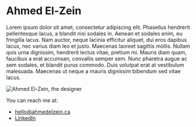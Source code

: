 # Ahmed El-Zein

Lorem ipsum dolor sit amet, consectetur adipiscing elit. Phasellus hendrerit pellentesque lacus, a blandit nisi sodales in. Aenean et sodales enim, eu fringilla lacus. Nam auctor, neque lacinia efficitur aliquet, dui eros dapibus lacus, nec varius diam leo et justo. Maecenas laoreet sagittis mollis. Nullam quis urna dignissim, hendrerit lectus vitae, pretium mi. Mauris diam quam, faucibus a erat accumsan, convallis semper sem. Nunc pharetra augue ac sem sodales, et blandit purus commodo. Duis volutpat erat at vestibulum malesuada. Maecenas ut neque a mauris dignissim bibendum sed vitae lacus.

![Ahmed El-Zein, the designer](images/me.jpg)

You can reach me at:

- [hello@ahmedelzein.ca](mailto:hello@ahmedelzein.ca)
- [LinkedIn](https://www.linkedin.com/pub/ahmed-el-zein/a4/469/316)
